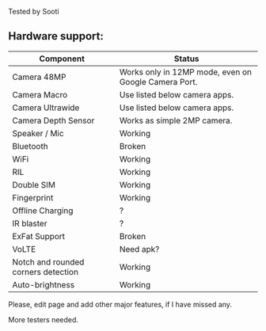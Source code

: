 Tested by Sooti

## Hardware support:
| Component | Status |
|-|-|
| Camera 48MP | Works only in 12MP mode, even on Google Camera Port. |
| Camera Macro | Use listed below camera apps. |
| Camera Ultrawide | Use listed below camera apps. |
| Camera Depth Sensor | Works as simple 2MP camera. |
| Speaker / Mic | Working |
| Bluetooth | Broken |
| WiFi | Working |
| RIL | Working |
| Double SIM | Working |
| Fingerprint | Working |
| Offline Charging | ? |
| IR blaster | ? |
| ExFat Support | Broken |
| VoLTE | Need apk? |
| Notch and rounded corners detection | Working |
| Auto-brightness | Working |

Please, edit page and add other major features, if I have missed any.

More testers needed.